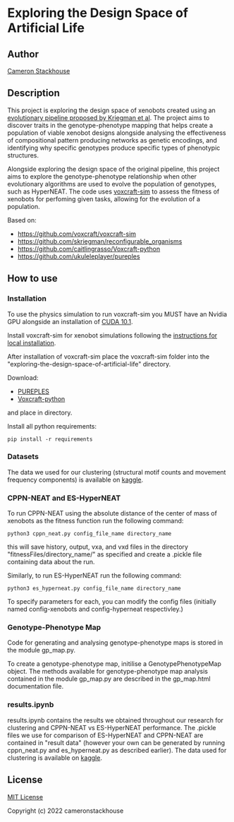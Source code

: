 # Exploring the Design Space of Artificial Life

## Author
[Cameron Stackhouse](https://github.com/cameronstackhouse)

## Description
This project is exploring the design space of xenobots created using an [evolutionary pipeline proposed by Kriegman et al](https://cdorgs.github.io/). The project aims to discover traits in the genotype-phenotype mapping that helps create a population of viable xenobot designs alongside analysing the effectiveness of compositional pattern producing networks as genetic encodings, and identifying why specific genotypes produce specific types of phenotypic structures.

Alongside exploring the design space of the original pipeline, this project aims to explore the genotype-phenotype relationship when other evolutionary algorithms are used to evolve the population of genotypes, such as HyperNEAT. The code uses [voxcraft-sim](https://github.com/voxcraft/voxcraft-sim) to assess the fitness of xenobots for perfoming given tasks, allowing for the evolution of a population.

Based on: 
* https://github.com/voxcraft/voxcraft-sim 
* https://github.com/skriegman/reconfigurable_organisms
* https://github.com/caitlingrasso/Voxcraft-python
* https://github.com/ukuleleplayer/pureples

## How to use

### Installation
To use the physics simulation to run voxcraft-sim you MUST have an Nvidia GPU alongside an installation of [CUDA 10.1](https://developer.nvidia.com/cuda-10.1-download-archive-base).

Install voxcraft-sim for xenobot simulations following the [instructions for local installation](https://github.com/voxcraft/voxcraft-sim).

After installation of voxcraft-sim place the voxcraft-sim folder into the "exploring-the-design-space-of-artificial-life" directory.

Download: 
* [PUREPLES](https://github.com/ukuleleplayer/pureples) 
* [Voxcraft-python](https://github.com/caitlingrasso/Voxcraft-python)

and place in directory.

Install all python requirements:
    
    pip install -r requirements

### Datasets

The data we used for our clustering (structural motif counts and movement frequency components) is available on [kaggle](https://www.kaggle.com/datasets/cameronstackhouse/xenobots).

### CPPN-NEAT and ES-HyperNEAT
To run CPPN-NEAT using the absolute distance of the center of mass of xenobots as the fitness function run the following command:

    python3 cppn_neat.py config_file_name directory_name

this will save history, output, vxa, and vxd files in the directory "fitnessFiles/directory_name/" as specified and create a .pickle file containing data about the run.

Similarly, to run ES-HyperNEAT run the following command:

    python3 es_hyperneat.py config_file_name directory_name

To specify parameters for each, you can modify the config files (initially named config-xenobots and config-hyperneat respectivley.)

### Genotype-Phenotype Map

Code for generating and analysing genotype-phenotype maps is stored in the module 
gp_map.py. 

To create a genotype-phenotype map, initilise a GenotypePhenotypeMap object.
The methods available for genotype-phenotype map analysis contained in the module gp_map.py are described in the gp_map.html documentation file.

### results.ipynb

results.ipynb contains the results we obtained throughout our research for clustering and CPPN-NEAT vs ES-HyperNEAT performance. 
The .pickle files we use for comparison of ES-HyperNEAT and CPPN-NEAT are contained in "result data" (however your own can be generated by running cppn_neat.py and es_hyperneat.py as described earlier).
The data used for clustering is available on [kaggle](https://www.kaggle.com/datasets/cameronstackhouse/xenobots).

## License
[MIT License](https://github.com/cameronstackhouse/exploring-the-design-space-of-artificial-life/blob/main/LICENSE)

Copyright (c) 2022 cameronstackhouse

